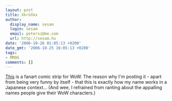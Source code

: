 ```yaml
---
layout: post
title: Xkrüñkx
author:
  display_name: sesam
  login: sesam
  email: petersz@me.com
  url: http://sesam.hu
date: '2006-10-26 01:05:13 +0200'
date_gmt: '2006-10-25 16:05:13 +0200'
tags:
- MMOG
comments: []
---
```


[This](http://www.blizzard.com/wow/images/screens/insider/020/comics/ss69.jpg) is a fanart comic strip for WoW. The reason why I'm posting it - apart from being very funny by itself - that this is exactly how my name works in a Japanese context... (And wee, I refrained from ranting about the appalling names people give their WoW characters.)
